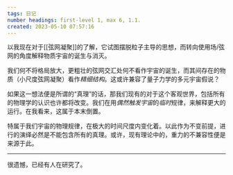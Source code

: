 ```yaml
---
tags: 日记
number headings: first-level 1, max 6, 1.1.
created: 2023-05-10 07:57:16
---
```


以我现在对于[[弦网凝聚]]的了解，它试图摆脱粒子主导的思想，而转向使用场/弦网的角度解释物质宇宙的诞生与消灭。

我们何不将格局放大，更粗壮的弦网交汇处何不看作宇宙的诞生，而其间存在的物质（小尺度弦网凝聚）看作*精细结构*。这或许兼容了量子力学的多元宇宙假说？

如果这一想法便是所谓的“真理”的话，那我们现有的对于这个客观世界，包括所有的物理学的认识也许都将改变。我们在用*偶然触发宇宙*的*临时*规律，来解释更大的运行。在我看来，这属于本末倒置。

特属于我们宇宙的物理规律，在极大的时间尺度内变化着。以此作为不变前提，进行的演绎必然是不能包含所有的真理。或许，现有理论中的，重力的不兼容性便是来源于此。

---

很遗憾，已经有人在研究了。